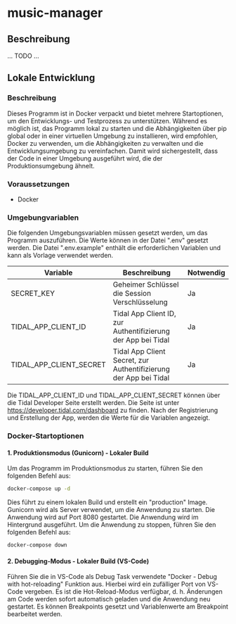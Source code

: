 # music-manager

## Beschreibung

... TODO ...


## Lokale Entwicklung

### Beschreibung
Dieses Programm ist in Docker verpackt und bietet mehrere Startoptionen, um den Entwicklungs- und Testprozess zu unterstützen. Während es möglich ist, das Programm lokal zu starten und die Abhängigkeiten über pip global oder in einer virtuellen Umgebung zu installieren, wird empfohlen, Docker zu verwenden, um die Abhängigkeiten zu verwalten und die Entwicklungsumgebung zu vereinfachen. Damit wird sichergestellt, dass der Code in einer Umgebung ausgeführt wird, die der Produktionsumgebung ähnelt.

### Voraussetzungen
- Docker

### Umgebungvariablen
Die folgenden Umgebungsvariablen müssen gesetzt werden, um das Programm auszuführen. Die Werte können in der Datei ".env" gesetzt werden. Die Datei ".env.example" enthält die erforderlichen Variablen und kann als Vorlage verwendet werden.

| Variable | Beschreibung | Notwendig |
| --- | --- | --- |
SECRET_KEY | Geheimer Schlüssel die Session Verschlüsselung | Ja |
TIDAL_APP_CLIENT_ID | Tidal App Client ID, zur Authentifizierung der App bei Tidal | Ja |
TIDAL_APP_CLIENT_SECRET | Tidal App Client Secret, zur Authentifizierung der App bei Tidal | Ja |

Die TIDAL_APP_CLIENT_ID und TIDAL_APP_CLIENT_SECRET können über die Tidal Developer Seite erstellt werden. Die Seite ist unter https://developer.tidal.com/dashboard zu finden. Nach der Registrierung und Erstellung der App, werden die Werte für die Variablen angezeigt.

### Docker-Startoptionen
#### 1. Produktionsmodus (Gunicorn) - Lokaler Build
Um das Programm im Produktionsmodus zu starten, führen Sie den folgenden Befehl aus:

```bash
docker-compose up -d
```
Dies führt zu einem lokalen Build und erstellt ein "production" Image. Gunicorn wird als Server verwendet, um die Anwendung zu starten. Die Anwendung wird auf Port 8080 gestartet. Die Anwendung wird im Hintergrund ausgeführt. Um die Anwendung zu stoppen, führen Sie den folgenden Befehl aus:

```bash
docker-compose down
```

#### 2. Debugging-Modus - Lokaler Build (VS-Code)
Führen Sie die in VS-Code als Debug Task verwendete "Docker - Debug with hot-reloading" Funktion aus.
Hierbei wird ein zufälliger Port von VS-Code vergeben. Es ist die Hot-Reload-Modus verfügbar, d. h. Änderungen am Code werden sofort automatisch geladen und die Anwendung neu gestartet. Es können Breakpoints gesetzt und Variablenwerte am Breakpoint bearbeitet werden.